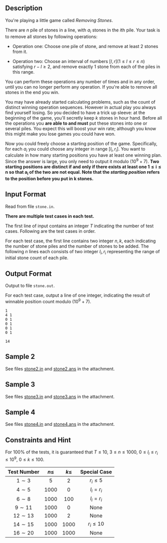 ## Description

You're playing a little game called *Removing Stones*. 

There are $n$ pile of stones in a line, with $a_i$ stones in the $i$th pile. Your task is to remove all stones by following operations: 

* Operation one: Choose one pile of stone, and remove at least $2$ stones from it.

* Operation two: Choose an interval of numbers $[ l,r ] (1 \leq l \leq r \leq n)$ satisfying $r - l \geq 2$, and remove exactly $1$ stone from each of the piles in this range.

You can perform these operations any number of times and in any order, until you can no longer perform any operation. If you're able to remove all stones in the end you win. 

You may have already started calculating problems, such as the count of distinct winning operation sequences. However in actual play you always find yourself losing. So you decided to have a trick up sleeve: at the beginning of the game, you'll secretly keep $k$ stones in hour hand. Before all the operations you **are able to and must** put these stones into one or several piles. You expect this will boost your win rate; although you know this might make you lose games you could have won. 

Now you could freely choose a starting position of the game. Specifically, for each $a_i$ you could choose any integer in range $[ l_i,r_i ]$. You want to calculate in how many starting positions you have at least one winning plan. Since the answer is large, you only need to output it modulo $(10^9+7)$. **Two starting positions are distinct if and only if there exists at least one $\boldsymbol{1 \leq i \leq n}$ so that $\boldsymbol{a_i}$ of the two are not equal. Note that the *starting position* refers to the position before you put in $\boldsymbol{k}$ stones.** 

## Input Format

Read from file `stone.in`.

**There are multiple test cases in each test.**

The first line of input contains an integer $T$ indicating the number of test cases. Following are the test cases in order.

For each test case, the first line contains two integer $n,k$, each indicating the number of stone piles and the number of stones to be added. The following $n$ lines each consists of two integer $l_i,r_i$ representing the range of initial stone count of each pile. 

## Output Format

Output to file `stone.out`.

For each test case, output a line of one integer, indicating the result of winnable position count modulo $(10^9+7)$. 

```input1
1
4 1
0 1
0 1
0 1
0 1
```
```output1
14
```

## Sample 2

See files [stone2.in](file://stone2.in) and [stone2.ans](file://stone2.ans) in the attachment. 

## Sample 3

See files [stone3.in](file://stone3.in) and [stone3.ans](file://stone3.ans) in the attachment. 

## Sample 4

See files [stone4.in](file://stone4.in) and [stone4.ans](file://stone4.ans) in the attachment. 


## Constraints and Hint

For $100\%$ of the tests, it is guaranteed that $T \leq 10$, $3 \leq n \leq 1000$, $0 \leq l_i \leq r_i \leq 10^9$, $0 \leq k \leq 100$.

|Test Number|$n \leq$|$k \leq$|Special Case|
|:---:|:---:|:---:|:---:|
|$1 \sim 3$|$5$|$2$|$r_i \leq 5$|
|$4 \sim 5$|$1000$|$0$|$l_i=r_i$|
|$6 \sim 8$|$1000$|$100$|$l_i=r_i$|
|$9 \sim 11$|$1000$|$0$|None|
|$12 \sim 13$|$1000$|$2$|None|
|$14 \sim 15$|$1000$|$1000$|$r_i \leq 10$|
|$16 \sim 20$|$1000$|$1000$|None|

